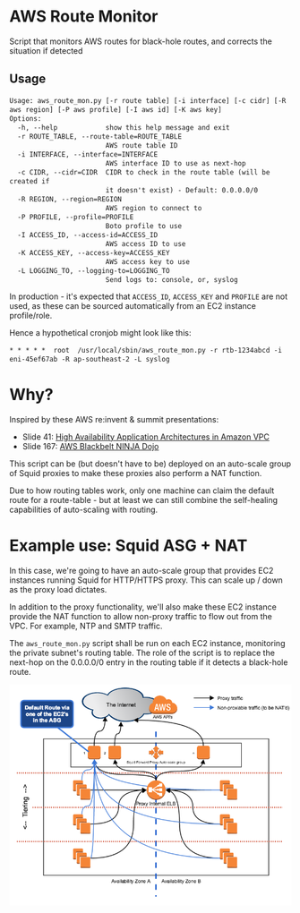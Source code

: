 # AWS Route Monitor
Script that monitors AWS routes for black-hole routes, and corrects the situation if detected

## Usage
```
Usage: aws_route_mon.py [-r route table] [-i interface] [-c cidr] [-R aws region] [-P aws profile] [-I aws id] [-K aws key]
Options:
  -h, --help            show this help message and exit
  -r ROUTE_TABLE, --route-table=ROUTE_TABLE
                        AWS route table ID
  -i INTERFACE, --interface=INTERFACE
                        AWS interface ID to use as next-hop
  -c CIDR, --cidr=CIDR  CIDR to check in the route table (will be created if
                        it doesn't exist) - Default: 0.0.0.0/0
  -R REGION, --region=REGION
                        AWS region to connect to
  -P PROFILE, --profile=PROFILE
                        Boto profile to use
  -I ACCESS_ID, --access-id=ACCESS_ID
                        AWS access ID to use
  -K ACCESS_KEY, --access-key=ACCESS_KEY
                        AWS access key to use
  -L LOGGING_TO, --logging-to=LOGGING_TO
                        Send logs to: console, or, syslog
```

In production - it's expected that `ACCESS_ID`, `ACCESS_KEY` and `PROFILE` are not used, as these can be sourced automatically from an EC2 instance profile/role.

Hence a hypothetical cronjob might look like this:
```
* * * * *  root  /usr/local/sbin/aws_route_mon.py -r rtb-1234abcd -i eni-45ef67ab -R ap-southeast-2 -L syslog
```

# Why?
Inspired by these AWS re:invent & summit presentations:
* Slide 41: [High Availability Application Architectures in Amazon VPC](http://www.slideshare.net/AmazonWebServices/high-availability-application-architectures-in-amazon-vpc-arc202-aws-reinvent-2013)
* Slide 167: [AWS Blackbelt NINJA Dojo](http://www.slideshare.net/AmazonWebServices/aws-blackbelt-ninja-dojo-dean-samuels)

This script can be (but doesn't have to be) deployed on an auto-scale group of Squid proxies to make these proxies also perform a NAT function.

Due to how routing tables work, only one machine can claim the default route for a route-table - but at least we can still combine the self-healing capabilities of auto-scaling with routing.

# Example use: Squid ASG + NAT
In this case, we're going to have an auto-scale group that provides EC2 instances running Squid for HTTP/HTTPS proxy.  This can scale up / down as the proxy load dictates.

In addition to the proxy functionality, we'll also make these EC2 instance provide the NAT function to allow non-proxy traffic to flow out from the VPC.  For example, NTP and SMTP traffic.

The `aws_route_mon.py` script shall be run on each EC2 instance, monitoring the private subnet's routing table.  The role of the script is to replace the next-hop on the 0.0.0.0/0 entry in the routing table if it detects a black-hole route.

![Squid ASG + NAT diagram](https://raw.githubusercontent.com/auspost/aws-route-mon/master/squid_nat.png)
